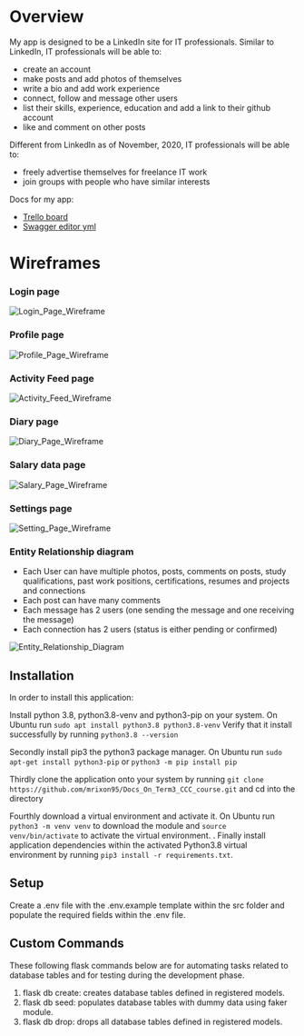 # Overview

My app is designed to be a LinkedIn site for IT professionals.
Similar to LinkedIn, IT professionals will be able to:
* create an account
* make posts and add photos of themselves
* write a bio and add work experience
* connect, follow and message other users
* list their skills, experience, education and add a link to their github account
* like and comment on other posts

Different from LinkedIn as of November, 2020, IT professionals will be able to:
* freely advertise themselves for freelance IT work
* join groups with people who have similar interests

Docs for my app:
* [Trello board](https://trello.com/b/7Y9qhmBJ/project-management)
* [Swagger editor yml](https://petstore.swagger.io/?url=https://raw.githubusercontent.com/mrixon95/Docs_On_Term3_CCC_course/main/LinkedIn%20App/connectITAPI.yaml)




# Wireframes

### Login page
![Login_Page_Wireframe](docs/Login_Page_Wireframe.jpg)

### Profile page
![Profile_Page_Wireframe](docs/Profile_Page_Wireframe.png)

### Activity Feed page
![Activity_Feed_Wireframe](docs/Activity_Feed_Wireframe.png)

### Diary page
![Diary_Page_Wireframe](docs/Diary_Page_Wireframe.png)

### Salary data page
![Salary_Page_Wireframe](docs/Salary_Page_Wireframe.png)


### Settings page
![Setting_Page_Wireframe](docs/Setting_Page_Wireframe.png)

### Entity Relationship diagram

* Each User can have multiple photos, posts, comments on posts, study qualifications, past work positions, certifications, resumes and projects and connections
* Each post can have many comments
* Each message has 2 users (one sending the message and one receiving the message)
* Each connection has 2 users (status is either pending or confirmed)



![Entity_Relationship_Diagram](docs/ERD_Diagram_dbdiagramio.png)


## Installation
In order to install this application:

Install python 3.8, python3.8-venv and python3-pip on your system.
On Ubuntu run ```sudo apt install python3.8 python3.8-venv```
Verify that it install successfully by running ```python3.8 --version```

Secondly install pip3 the python3 package manager.
On Ubuntu run ```sudo apt-get install python3-pip```
or ```python3 -m pip install pip```

Thirdly clone the application onto your system by running ```git clone https://github.com/mrixon95/Docs_On_Term3_CCC_course.git```
and cd into the directory

Fourthly download a virtual environment and activate it.
On Ubuntu run ```python3 -m venv venv``` to download the module
and ```source venv/bin/activate``` to activate the virtual environment.
.
Finally install application dependencies within the activated Python3.8 virtual environment by running ```pip3 install -r requirements.txt```.


## Setup
Create a .env file with the .env.example template within the src folder and populate the required fields within the .env file.

## Custom Commands
These following flask commands below are for automating tasks related to database tables and for testing during the development phase.
1. flask db create: creates database tables defined in registered models.
2. flask db seed: populates database tables with dummy data using faker module.
3. flask db drop: drops all database tables defined in registered models.


